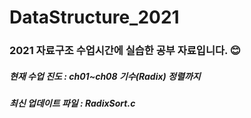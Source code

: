 # DataStructure_2021
<h3> 2021 자료구조 수업시간에 실습한 공부 자료입니다. 😊 </h3>
<h5> 현재 수업 진도 : ch01~ch08 기수(Radix) 정렬까지</h5> 
<h5> 최신 업데이트 파일 : RadixSort.c </h5> 

